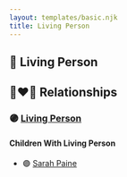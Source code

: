 ```yaml
---
layout: templates/basic.njk
title: Living Person
---
```

## 🔵 Living Person

## 👩‍❤️‍👨 Relationships

### 🟣 [Living Person](/people/5/52998406)

#### Children With Living Person
* 🟣 [Sarah Paine](/people/6/64473277)